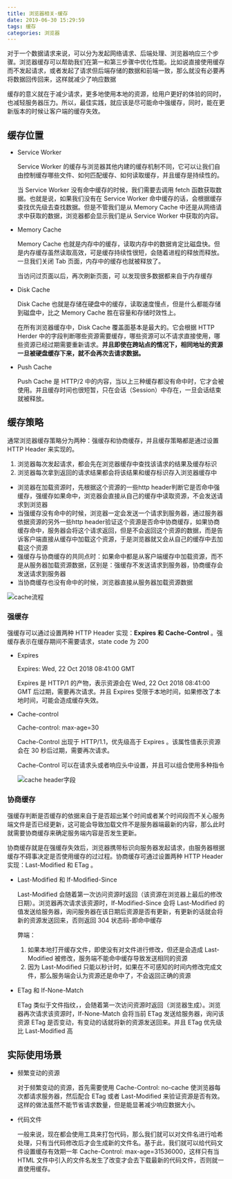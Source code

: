 ```yaml
---
title: 浏览器相关-缓存
date: 2019-06-30 15:29:59
tags: 缓存
categories: 浏览器
---
```


对于一个数据请求来说，可以分为发起网络请求、后端处理、浏览器响应三个步骤。浏览器缓存可以帮助我们在第一和第三步骤中优化性能。比如说直接使用缓存而不发起请求，或者发起了请求但后端存储的数据和前端一致，那么就没有必要再将数据回传回来，这样就减少了响应数据

缓存的意义就在于减少请求，更多地使用本地的资源，给用户更好的体验的同时，也减轻服务器压力。所以，最佳实践，就应该是尽可能命中强缓存，同时，能在更新版本的时候让客户端的缓存失效。

## 缓存位置

- Service Worker

  Service Worker 的缓存与浏览器其他内建的缓存机制不同，它可以让我们自由控制缓存哪些文件、如何匹配缓存、如何读取缓存，并且缓存是持续性的。

  当 Service Worker 没有命中缓存的时候，我们需要去调用 fetch 函数获取数据。也就是说，如果我们没有在 Service Worker 命中缓存的话，会根据缓存查找优先级去查找数据。但是不管我们是从 Memory Cache 中还是从网络请求中获取的数据，浏览器都会显示我们是从 Service Worker 中获取的内容。

- Memory Cache

  Memory Cache 也就是内存中的缓存，读取内存中的数据肯定比磁盘快。但是内存缓存虽然读取高效，可是缓存持续性很短，会随着进程的释放而释放。 一旦我们关闭 Tab 页面，内存中的缓存也就被释放了。

  当访问过页面以后，再次刷新页面，可 以发现很多数据都来自于内存缓存

- Disk Cache

  Disk Cache 也就是存储在硬盘中的缓存，读取速度慢点，但是什么都能存储到磁盘中，比之 Memory Cache 胜在容量和存储时效性上。

  在所有浏览器缓存中，Disk Cache 覆盖面基本是最大的。它会根据 HTTP Herder 中的字段判断哪些资源需要缓存，哪些资源可以不请求直接使用，哪些资源已经过期需要重新请求。**并且即使在跨站点的情况下，相同地址的资源一旦被硬盘缓存下来，就不会再次去请求数据。**

- Push Cache

  Push Cache 是 HTTP/2 中的内容，当以上三种缓存都没有命中时，它才会被使用。并且缓存时间也很短暂，只在会话（Session）中存在，一旦会话结束就被释放。

## 缓存策略

通常浏览器缓存策略分为两种：强缓存和协商缓存，并且缓存策略都是通过设置 HTTP Header 来实现的。

1. 浏览器每次发起请求，都会先在浏览器缓存中查找该请求的结果及缓存标识
2. 浏览器每次拿到返回的请求结果都会将该结果和缓存标识存入浏览器缓存中

- 浏览器在加载资源时，先根据这个资源的一些http  header判断它是否命中强缓存，强缓存如果命中，浏览器会直接从自己的缓存中读取资源，不会发送请求到浏览器
- 当强缓存没有命中的时候，浏览器一定会发送一个请求到服务器，通过服务器依据资源的另外一些http      header验证这个资源是否命中协商缓存，如果协商缓存命中，服务器会将这个请求返回，但是不会返回这个资源的数据，而是告诉客户端直接从缓存中加载这个资源，于是浏览器就又会从自己的缓存中去加载这个资源
- 强缓存与协商缓存的共同点时：如果命中都是从客户端缓存中加载资源，而不是从服务器加载资源数据，区别是：强缓存不发送请求到服务器，协商缓存会发送请求到服务器
- 当协商缓存也没有命中的时候，浏览器直接从服务器加载资源数据

![cache流程](https://mrrsblog.oss-cn-shanghai.aliyuncs.com/cache_0.png)

### **强缓存**

强缓存可以通过设置两种 HTTP Header 实现：**Expires** **和** **Cache-Control** 。强缓存表示在缓存期间不需要请求，state code 为 200

- Expires

  Expires: Wed, 22 Oct 2018 08:41:00 GMT

  Expires 是 HTTP/1 的产物，表示资源会在 Wed, 22 Oct 2018 08:41:00 GMT 后过期，需要再次请求。并且 Expires 受限于本地时间，如果修改了本地时间，可能会造成缓存失效。

- Cache-control

  Cache-control: max-age=30

  Cache-Control 出现于 HTTP/1.1，优先级高于 Expires 。该属性值表示资源会在 30 秒后过期，需要再次请求。

  Cache-Control 可以在请求头或者响应头中设置，并且可以组合使用多种指令

  ![cache header字段](https://mrrsblog.oss-cn-shanghai.aliyuncs.com/cache_1.png)

### **协商缓存**

强缓存判断是否缓存的依据来自于是否超出某个时间或者某个时间段而不关心服务端文件是否已经更新，这可能会导致加载文件不是服务器端最新的内容，那么此时就需要协商缓存来确定服务端内容是否发生更新。

协商缓存就是在强缓存失效后，浏览器携带标识向服务器发起请求，由服务器根据缓存不碍事决定是否使用缓存的过过程。协商缓存可通过设置两种 HTTP Header 实现：Last-Modified 和 ETag 。

- Last-Modified 和 If-Modified-Since

  Last-Modified 会随着第一次访问资源时返回（该资源在浏览器上最后的修改日期）。浏览器再次请求该资源时，If-Modified-Since 会将 Last-Modified 的值发送给服务器，询问服务器在该日期后资源是否有更新，有更新的话就会将新的资源发送回来，否则返回 304 状态码-即命中缓存

  弊端：

  1. 如果本地打开缓存文件，即使没有对文件进行修改，但还是会造成 Last-Modified 被修改，服务端不能命中缓存导致发送相同的资源
  2. 因为 Last-Modified 只能以秒计时，如果在不可感知的时间内修改完成文件，那么服务端会认为资源还是命中了，不会返回正确的资源

- ETag 和 If-None-Match

  ETag 类似于文件指纹，，会随着第一次访问资源时返回（浏览器生成）。浏览器再次请求该资源时，If-None-Match 会将当前 ETag 发送给服务器，询问该资源 ETag 是否变动，有变动的话就将新的资源发送回来。并且 ETag 优先级比 Last-Modified 高

## 实际使用场景

- 频繁变动的资源

  对于频繁变动的资源，首先需要使用 Cache-Control: no-cache 使浏览器每次都请求服务器，然后配合 ETag 或者 Last-Modified 来验证资源是否有效。这样的做法虽然不能节省请求数量，但是能显著减少响应数据大小。

- 代码文件

  一般来说，现在都会使用工具来打包代码，那么我们就可以对文件名进行哈希处理，只有当代码修改后才会生成新的文件名。基于此，我们就可以给代码文件设置缓存有效期一年 Cache-Control: max-age=31536000，这样只有当 HTML 文件中引入的文件名发生了改变才会去下载最新的代码文件，否则就一直使用缓存。